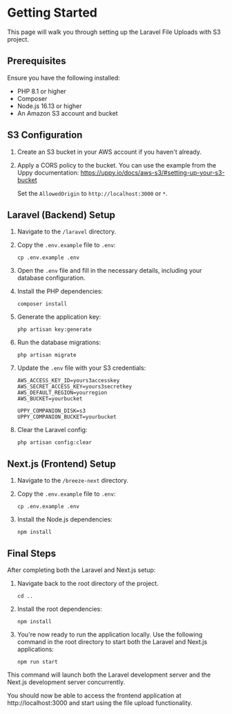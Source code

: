 # Getting Started

This page will walk you through setting up the Laravel File Uploads with S3 project.

## Prerequisites

Ensure you have the following installed:
- PHP 8.1 or higher
- Composer
- Node.js 16.13 or higher
- An Amazon S3 account and bucket

## S3 Configuration

1. Create an S3 bucket in your AWS account if you haven't already.

2. Apply a CORS policy to the bucket. You can use the example from the Uppy documentation:
   https://uppy.io/docs/aws-s3/#setting-up-your-s3-bucket

   Set the `AllowedOrigin` to `http://localhost:3000` or `*`.

## Laravel (Backend) Setup

1. Navigate to the `/laravel` directory.

2. Copy the `.env.example` file to `.env`:
   ```
   cp .env.example .env
   ```

3. Open the `.env` file and fill in the necessary details, including your database configuration.

4. Install the PHP dependencies:
   ```
   composer install
   ```

5. Generate the application key:
   ```
   php artisan key:generate
   ```

6. Run the database migrations:
   ```
   php artisan migrate
   ```

7. Update the `.env` file with your S3 credentials:
   ```
   AWS_ACCESS_KEY_ID=yours3accesskey
   AWS_SECRET_ACCESS_KEY=yours3secretkey
   AWS_DEFAULT_REGION=yourregion
   AWS_BUCKET=yourbucket

   UPPY_COMPANION_DISK=s3
   UPPY_COMPANION_BUCKET=yourbucket
   ```
   
8. Clear the Laravel config:
   ```
   php artisan config:clear
   ```

## Next.js (Frontend) Setup

1. Navigate to the `/breeze-next` directory.

2. Copy the `.env.example` file to `.env`:
   ```
   cp .env.example .env
   ```

3. Install the Node.js dependencies:
   ```
   npm install
   ```

## Final Steps

After completing both the Laravel and Next.js setup:

1. Navigate back to the root directory of the project.
   ```
   cd ..
   ```
   
2. Install the root dependencies:
   ```
   npm install
   ```

3. You're now ready to run the application locally. Use the following command in the root directory to start both the Laravel and Next.js applications:
   ```
   npm run start
   ```

This command will launch both the Laravel development server and the Next.js development server concurrently.

You should now be able to access the frontend application at http://localhost:3000 and start using the file upload functionality.
